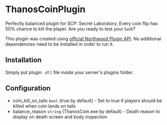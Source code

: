 # ThanosCoinPlugin
Perfectly balanced plugin for SCP: Secret Laboratory. Every coin flip has 50% chance to kill the player. Are you ready to test your luck?
 
This plugin was created using [official Northwood Plugin API](https://github.com/northwood-studios/NwPluginAPI). No additional dependencies need to be installed in order to run it.
 
## Installation
Simply put plugin `.dll` file inside your server's plugins folder.

## Configuration
 - coin_kill_on_tails `bool` (true by default) - Set to true if players should be killed when coin lands on tails
 - balance_reason `string` (ThanosCoin.exe by default) - Death reason to display on death screen and body inspection

